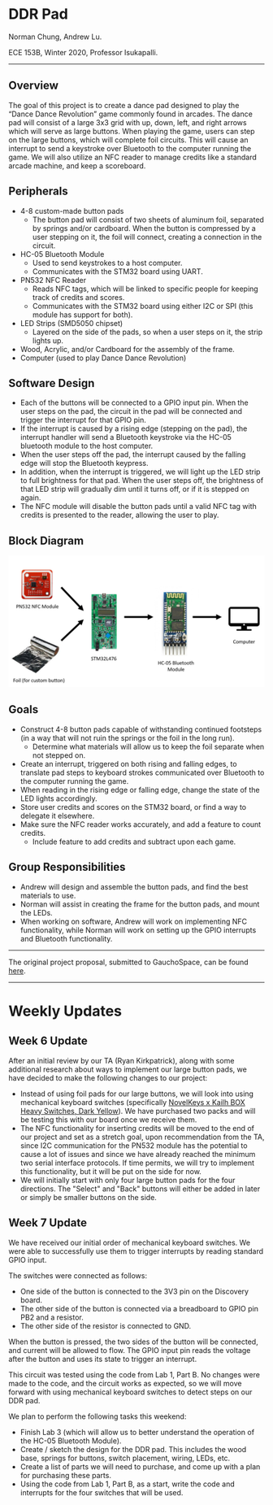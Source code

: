 # DDR Pad 

Norman Chung, Andrew Lu.

ECE 153B, Winter 2020, Professor Isukapalli.

---

## Overview

The goal of this project is to create a dance pad designed to play the “Dance Dance Revolution” game commonly found in arcades. The dance pad will consist of a large 3x3 grid with up, down, left, and right arrows which will serve as large buttons. When playing the game, users can step on the large buttons, which will complete foil circuits. This will cause an interrupt to send a keystroke over Bluetooth to the computer running the game. We will also utilize an NFC reader to manage credits like a standard arcade machine, and keep a scoreboard.

## Peripherals

* 4-8 custom-made button pads
    * The button pad will consist of two sheets of aluminum foil, separated by springs and/or cardboard. When the button is compressed by a user stepping on it, the foil will connect, creating a connection in the circuit.
* HC-05 Bluetooth Module
    * Used to send keystrokes to a host computer.
    * Communicates with the STM32 board using UART.
* PN532 NFC Reader
    * Reads NFC tags, which will be linked to specific people for keeping track of credits and scores.
    * Communicates with the STM32 board using either I2C or SPI (this module has support for both).
* LED Strips (SMD5050 chipset)
    * Layered on the side of the pads, so when a user steps on it, the strip lights up.
* Wood, Acrylic, and/or Cardboard for the assembly of the frame.
* Computer (used to play Dance Dance Revolution)

## Software Design

* Each of the buttons will be connected to a GPIO input pin. When the user steps on the pad, the circuit in the pad will be connected and trigger the interrupt for that GPIO pin. 
* If the interrupt is caused by a rising edge (stepping on the pad), the interrupt handler will send a Bluetooth keystroke via the HC-05 bluetooth module to the host computer. 
* When the user steps off the pad, the interrupt caused by the falling edge will stop the Bluetooth keypress.
* In addition, when the interrupt is triggered, we will light up the LED strip to full brightness for that pad. When the user steps off, the brightness of that LED strip will gradually dim until it turns off, or if it is stepped on again.
* The NFC module will disable the button pads until a valid NFC tag with credits is presented to the reader, allowing the user to play.

## Block Diagram

![Block Diagram](block.png)

## Goals

* Construct 4-8 button pads capable of withstanding continued footsteps (in a way that will not ruin the springs or the foil in the long run).
    * Determine what materials will allow us to keep the foil separate when not stepped on.
* Create an interrupt, triggered on both rising and falling edges, to translate pad steps to keyboard strokes communicated over Bluetooth to the computer running the game.
* When reading in the rising edge or falling edge, change the state of the LED lights accordingly.
* Store user credits and scores on the STM32 board, or find a way to delegate it elsewhere.
* Make sure the NFC reader works accurately, and add a feature to count credits.
    * Include feature to add credits and subtract upon each game.

## Group Responsibilities

* Andrew will design and assemble the button pads, and find the best materials to use.
* Norman will assist in creating the frame for the button pads, and mount the LEDs.
* When working on software, Andrew will work on implementing NFC functionality, while Norman will work on setting up the GPIO interrupts and Bluetooth functionality.

---

The original project proposal, submitted to GauchoSpace, can be found [here](https://andrewhlu.com/ddr/proposal.pdf).

---

# Weekly Updates

## Week 6 Update

After an initial review by our TA (Ryan Kirkpatrick), along with some additional research about ways to implement our large button pads, we have decided to make the following changes to our project:

* Instead of using foil pads for our large buttons, we will look into using mechanical keyboard switches (specifically [NovelKeys x Kailh BOX Heavy Switches, Dark Yellow](https://novelkeys.xyz/collections/switches/products/novelkeys-x-kailh-box-heavy-switches)). We have purchased two packs and will be testing this with our board once we receive them.
* The NFC functionality for inserting credits will be moved to the end of our project and set as a stretch goal, upon recommendation from the TA, since I2C communication for the PN532 module has the potential to cause a lot of issues and since we have already reached the minimum two serial interface protocols. If time permits, we will try to implement this functionality, but it will be put on the side for now.
* We will initially start with only four large button pads for the four directions. The "Select" and "Back" buttons will either be added in later or simply be smaller buttons on the side.

## Week 7 Update

We have received our initial order of mechanical keyboard switches. We were able to successfully use them to trigger interrupts by reading standard GPIO input. 

The switches were connected as follows:

* One side of the button is connected to the 3V3 pin on the Discovery board.
* The other side of the button is connected via a breadboard to GPIO pin PB2 and a resistor.
* The other side of the resistor is connected to GND.

When the button is pressed, the two sides of the button will be connected, and current will be allowed to flow. The GPIO input pin reads the voltage after the button and uses its state to trigger an interrupt.

This circuit was tested using the code from Lab 1, Part B. No changes were made to the code, and the circuit works as expected, so we will move forward with using mechanical keyboard switches to detect steps on our DDR pad.

We plan to perform the following tasks this weekend:

* Finish Lab 3 (which will allow us to better understand the operation of the HC-05 Bluetooth Module).
* Create / sketch the design for the DDR pad. This includes the wood base, springs for buttons, switch placement, wiring, LEDs, etc.
* Create a list of parts we will need to purchase, and come up with a plan for purchasing these parts.
* Using the code from Lab 1, Part B, as a start, write the code and interrupts for the four switches that will be used.